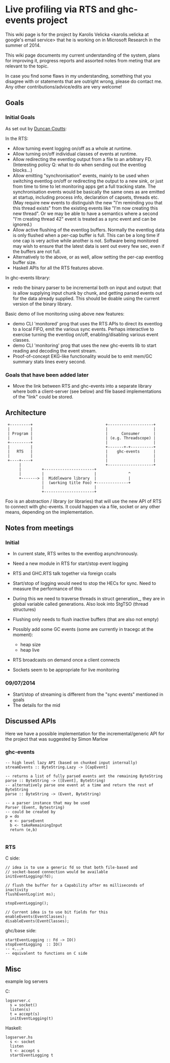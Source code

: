 # Live profiling via RTS and ghc-events project



This wiki page is for the project by Karolis Velicka \<karolis.velicka at google's email service\> that he is working on in Microsoft Research in the summer of 2014.



This wiki page documents my current understanding of the system, plans for improving it, progress reports and assorted notes from meting that are relevant to the topic. 



In case you find some flaws in my understanding, something that you disagree with or statements that are outright wrong, please do contact me. Any other contributions/advice/edits are very welcome!


## Goals


### Initial Goals



As set out by [ Duncan Coutts](http://www.well-typed.com/people/duncan):



In the RTS:


- Allow turning event logging on/off as a whole at runtime.
- Allow turning on/off individual classes of events at runtime.
- Allow redirecting the eventlog output from a file to an arbitrary FD. (Interesting policy Q: what to do when sending out the eventlog blocks...)
- Allow emitting "synchronisation" events, mainly to be used when switching eventlog on/off or redirecting the output to a new sink, or just from time to time to let monitoring apps get a full tracking state. The synchronisation events would be basically the same ones as are emitted at startup, including process info, declaration of capsets, threads etc. (May require new events to distinguish the new "I'm reminding you that this thread exists" from the existing events like "I'm now creating this new thread". Or we may be able to have a semantics where a second "I'm creating thread 42" event is treated as a sync event and can be ignored.)
- Allow active flushing of the eventlog buffers. Normally the eventlog data is only flushed when a per-cap buffer is full. This can be a long time if one cap is very active while another is not. Software being monitored may wish to ensure that the latest data is sent out every few sec, even if the buffers are not full.
- Alternatively to the above, or as well, allow setting the per-cap eventlog buffer size.
- Haskell APIs for all the RTS features above.


In ghc-events library:


- redo the binary parser to be incremental both on input and output: that is allow supplying input chunk by chunk, and getting parsed events out for the data already supplied. This should be doable using the current version of the binary library.


Basic demo of live monitoring using above new features:


- demo CLI 'monitored' prog that uses the RTS APIs to direct its eventlog to a local FIFO, emit the various sync events. Perhaps interactive to exercise turning the eventlog on/off, enabling/disabling various event classes.
- demo CLI 'monitoring' prog that uses the new ghc-events lib to start reading and decoding the event stream.
- Proof-of-concept EKG-like functionality would be to emit mem/GC summary stats lines every second.

### Goals that have been added later


- Move the link between RTS and ghc-events into a separate library where both a client-server (see below) and file based implementations of the "link" could be stored.

## Architecture


```wiki
 +---------+                                +--------------------+
 |         |                                |                    |
 | Program |                                |      Consumer      |
 |         |                                | (e.g. Threadscope) |
 +---------+                                |                    |
 |         |                                +-------+-+----------+
 |   RTS   |                                |    ghc-events      |
 |         |                                |                    |
 +----+----+                                |                    |
      |                                     +--------------------+
      |         +----------------------+                          
      |         |                      |              ^           
      +-------> |  Middleware library  |              |           
                |  (working title Foo) +--------------+           
                |                      |                          
                +----------------------+                          

```


Foo is an abstraction / library (or libraries) that will use the new API of RTS to connect with ghc-events. It could happen via a file, socket or any other means, depending on the implementation.


## Notes from meetings


### Initial


- In current state, RTS writes to the eventlog asynchronously.
- Need a new module in RTS for start/stop event logging
- RTS and GHC.RTS talk together via foreign ccalls
- Start/stop of logging would need to stop the HECs for sync. Need to measure the performance of this
- During this we need to traverse threads in struct generation\_, they are in global variable called generations. Also look into StgTSO (thread structures)
- Flushing only needs to flush inactive buffers (that are also not empty)
- Possibly add some GC events (some are currently in tracegc at the moment):

  - heap size
  - heap live
- RTS broadcasts on demand once a client connects
- Sockets seem to be appropriate for live monitoring 

### 09/07/2014


- Start/stop of streaming is different from the "sync events" mentioned in goals
- The details for the mid

## Discussed APIs



Here we have a possible implementation for the incremental/generic API for the project that was suggested by Simon Marlow


### ghc-events


```wiki
-- high level lazy API (based on chunked input internally)
streamEvents :: ByteString.Lazy -> [CapEvent]

-- returns a list of fully parsed events ant the remaining ByteString
parse :: ByteString -> ([Event], ByteString)
-- alternatively parse one event at a time and return the rest of ByteString
parse :: ByteString -> (Event, ByteString)

-- a parser instance that may be used
Parser (Event, Bytestring)
-- could be created by
p = do
  e <- parseEvent
  b <- takeRemainingInput
  return (e,b)


```

### RTS



C side:


```wiki
// idea is to use a generic fd so that both file-based and 
// socket-based connection would be available
initEventLogging(fd);

// flush the buffer for a Capability after ms milliseconds of inactivity
flushEventLog(int ms);

stopEventLogging();

// Current idea is to use bit fields for this
enableEvents(EventClasses);
disableEvents(EventClasses);
```


ghc/base side:


```wiki
startEventLogging :: Fd -> IO()
stopEventLogging  :: IO()
-- <...> 
-- equivalent to functions on C side
```

## Misc



example log servers



C:


```wiki
logserver.c
  s = socket()
  listen(s)
  t = accept(s)
  initEventLogging(t)
```


Haskell:


```wiki
logserver.hs
  s <- socket
  listen
  t <- accept s
  startEventLogging t
```
